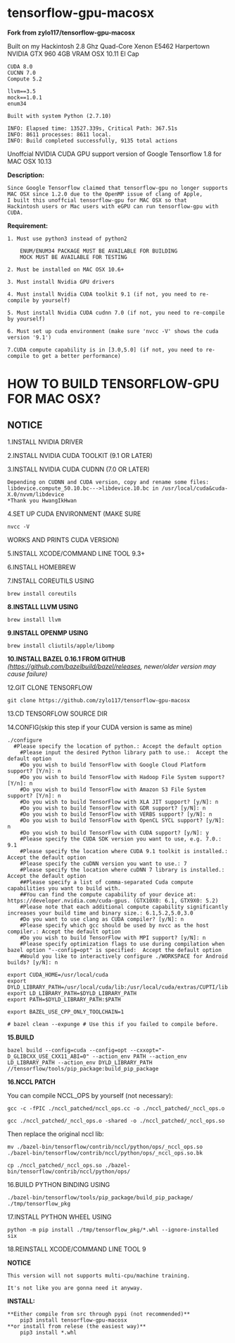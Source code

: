 # tensorflow-gpu-macosx

**Fork from zylo117/tensorflow-gpu-macosx**

Built on my Hackintosh
    2.8 Ghz Quad-Core Xenon E5462 Harpertown
    NVIDIA GTX 960 4GB VRAM
    OSX 10.11 El Cap
    
    CUDA 8.0
    CUCNN 7.0
    Compute 5.2
    
    llvm==3.5
    mock==1.0.1
    enum34
    
    Built with system Python (2.7.10)
    
    INFO: Elapsed time: 13527.339s, Critical Path: 367.51s
    INFO: 8611 processes: 8611 local.
    INFO: Build completed successfully, 9135 total actions

Unoffcial NVIDIA CUDA GPU support version of Google Tensorflow 1.8 for MAC OSX 10.13

**Description:**

    Since Google Tensorflow claimed that tensorflow-gpu no longer supports 
    MAC OSX since 1.2.0 due to the OpenMP issue of clang of Apple,
    I built this unoffcial tensorflow-gpu for MAC OSX so that
    Hackintosh users or Mac users with eGPU can run tensorflow-gpu with CUDA.

**Requirement:**

    1. Must use python3 instead of python2
    
        ENUM/ENUM34 PACKAGE MUST BE AVAILABLE FOR BUILDING
        MOCK MUST BE AVAILABLE FOR TESTING

    2. Must be installed on MAC OSX 10.6+

    3. Must install Nvidia GPU drivers

    4. Must install Nvidia CUDA toolkit 9.1 (if not, you need to re-compile by yourself)

    5. Must install Nvidia CUDA cudnn 7.0 (if not, you need to re-compile by yourself)

    6. Must set up cuda environment (make sure 'nvcc -V' shows the cuda version '9.1')

    7.CUDA compute capability is in [3.0,5.0] (if not, you need to re-compile to get a better performance)

# HOW TO BUILD TENSORFLOW-GPU FOR MAC OSX?

## NOTICE 

1.INSTALL NVIDIA DRIVER

2.INSTALL NVIDIA CUDA TOOLKIT (9.1 OR LATER)

3.INSTALL NVIDIA CUDA CUDNN (7.0 OR LATER)

    Depending on CUDNN and CUDA version, copy and rename some files:
    libdevice.compute_50.10.bc--->libdevice.10.bc in /usr/local/cuda&cuda-X.0/nvvm/libdevice
    *Thank you HwangIkHwan
    
4.SET UP CUDA ENVIRONMENT (MAKE SURE

    nvcc -V

WORKS AND PRINTS CUDA VERSION)

5.INSTALL XCODE/COMMAND LINE TOOL 9.3+

6.INSTALL HOMEBREW

7.INSTALL COREUTILS USING 

    brew install coreutils

**8.INSTALL LLVM USING**

    brew install llvm
    
**9.INSTALL OPENMP USING** 

    brew install cliutils/apple/libomp

**10.INSTALL BAZEL 0.16.1 FROM GITHUB**
*(https://github.com/bazelbuild/bazel/releases, newer/older version may cause failure)*

12.GIT CLONE TENSORFLOW

    git clone https://github.com/zylo117/tensorflow-gpu-macosx

13.CD TENSORFLOW SOURCE DIR

14.CONFIG(skip this step if your CUDA version is same as mine)

    ./configure
      #Please specify the location of python.: Accept the default option
        #Please input the desired Python library path to use.:  Accept the default option
        #Do you wish to build TensorFlow with Google Cloud Platform support? [Y/n]: n
        #Do you wish to build TensorFlow with Hadoop File System support? [Y/n]: n
        #Do you wish to build TensorFlow with Amazon S3 File System support? [Y/n]: n
        #Do you wish to build TensorFlow with XLA JIT support? [y/N]: n
        #Do you wish to build TensorFlow with GDR support? [y/N]: n
        #Do you wish to build TensorFlow with VERBS support? [y/N]: n
        #Do you wish to build TensorFlow with OpenCL SYCL support? [y/N]: n
        #Do you wish to build TensorFlow with CUDA support? [y/N]: y
        #Please specify the CUDA SDK version you want to use, e.g. 7.0.: 9.1
        #Please specify the location where CUDA 9.1 toolkit is installed.: Accept the default option
        #Please specify the cuDNN version you want to use.: 7
        #Please specify the location where cuDNN 7 library is installed.: Accept the default option
        ##Please specify a list of comma-separated Cuda compute capabilities you want to build with.
        ##You can find the compute capability of your device at: https://developer.nvidia.com/cuda-gpus. (GTX10X0: 6.1, GTX9X0: 5.2)
        #Please note that each additional compute capability significantly increases your build time and binary size.: 6.1,5.2,5.0,3.0
        #Do you want to use clang as CUDA compiler? [y/N]: n
        #Please specify which gcc should be used by nvcc as the host compiler.: Accept the default option
        #Do you wish to build TensorFlow with MPI support? [y/N]: n
        #Please specify optimization flags to use during compilation when bazel option "--config=opt" is specified:  Accept the default option
        #Would you like to interactively configure ./WORKSPACE for Android builds? [y/N]: n

    export CUDA_HOME=/usr/local/cuda
    export DYLD_LIBRARY_PATH=/usr/local/cuda/lib:/usr/local/cuda/extras/CUPTI/lib
    export LD_LIBRARY_PATH=$DYLD_LIBRARY_PATH
    export PATH=$DYLD_LIBRARY_PATH:$PATH
    
    export BAZEL_USE_CPP_ONLY_TOOLCHAIN=1
    
    # bazel clean --expunge # Use this if you failed to compile before.

**15.BUILD**

    bazel build --config=cuda --config=opt --cxxopt="-D_GLIBCXX_USE_CXX11_ABI=0" --action_env PATH --action_env LD_LIBRARY_PATH --action_env DYLD_LIBRARY_PATH //tensorflow/tools/pip_package:build_pip_package

**16.NCCL PATCH**
  
  You can compile NCCL_OPS by yourself (not necessary):

    gcc -c -fPIC ./nccl_patched/nccl_ops.cc -o ./nccl_patched/_nccl_ops.o
    
    gcc ./nccl_patched/_nccl_ops.o -shared -o ./nccl_patched/_nccl_ops.so
  
  Then replace the original nccl lib:

    mv ./bazel-bin/tensorflow/contrib/nccl/python/ops/_nccl_ops.so ./bazel-bin/tensorflow/contrib/nccl/python/ops/_nccl_ops.so.bk

    cp ./nccl_patched/_nccl_ops.so ./bazel-bin/tensorflow/contrib/nccl/python/ops/



16.BUILD PYTHON BINDING USING

    ./bazel-bin/tensorflow/tools/pip_package/build_pip_package/ ./tmp/tensorflow_pkg

17.INSTALL PYTHON WHEEL USING 

    python -m pip install ./tmp/tensorflow_pkg/*.whl --ignore-installed six

18.REINSTALL XCODE/COMMAND LINE TOOL 9


**NOTICE**

    This version will not supports multi-cpu/machine training.
    
    It's not like you are gonna need it anyway.

**INSTALL:**

    **Either compile from src through pypi (not recommended)**
        pip3 install tensorflow-gpu-macosx
    **or install from relese (the easiest way)**
        pip3 install *.whl
